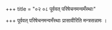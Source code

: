 +++
title = "०२ ०८ पूर्ववत् परिषेचनमन्वमँस्थाः"

+++
पूर्ववत् परिषेचनमन्वमँस्थाः प्रासावीरिति मन्त्रसन्नामः ।
